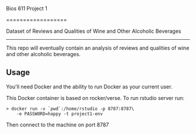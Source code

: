 Bios 611 Project 1

==================

Dataset of Reviews and Qualities of Wine and Other Alcoholic Beverages

-----------------------------------------
This repo will eventually contain an analysis of reviews and qualities of wine and other alcoholic beverages.

Usage
-------

You'll need Docker and the ability to run Docker as your current user.

This Docker container is based on rocker/verse. To run rstudio server run:

    > docker run -v `pwd`:/home/rstudio -p 8787:8787\
        -e PASSWORD=happy -t project1-env
        
Then connect to the machine on port 8787



